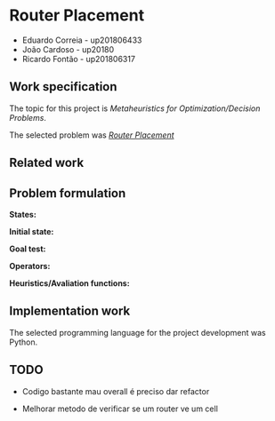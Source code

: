 # Router Placement

- Eduardo Correia - up201806433
- João Cardoso - up20180
- Ricardo Fontão - up201806317

## Work specification

The topic for this project is *Metaheuristics for Optimization/Decision Problems*.

The selected problem was *[Router Placement](https://storage.googleapis.com/coding-competitions.appspot.com/HC/2017/hashcode2017_final_task.pdf)*

## Related work

## Problem formulation

**States:**

**Initial state:**

**Goal test:**

**Operators:**

**Heuristics/Avaliation functions:**

## Implementation work

The selected programming language for the project development was Python.

## TODO

* Codigo bastante mau overall é preciso dar refactor

* Melhorar metodo de verificar se um router ve um cell
